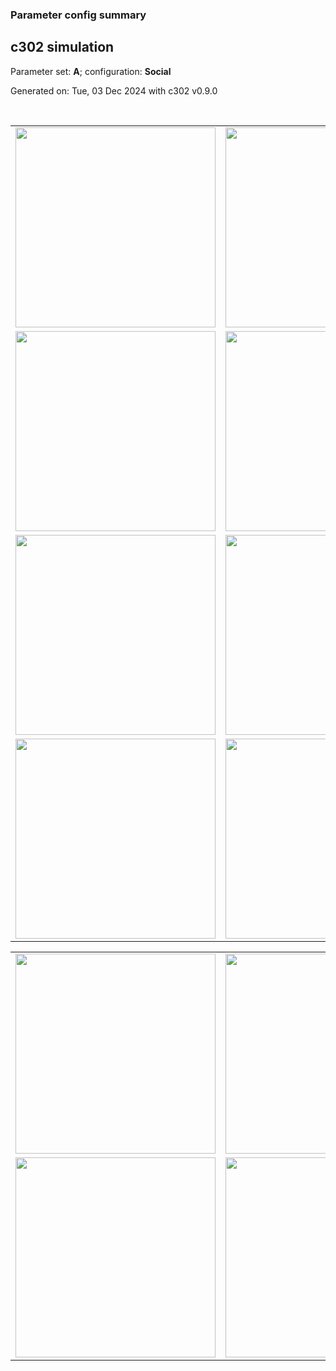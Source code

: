 ### Parameter config summary 
<h2>c302 simulation</h2>
<p>Parameter set: <b>A</b>; configuration: <b>Social</b></p>
<p>Generated on: Tue, 03 Dec 2024 with c302 v0.9.0</p><br/>
<table>

<tr>
  <td><a href="images/neurons_A_Social.png"><img alt=" " src="images/neurons_A_Social.png" height="320"/></a></td>
  <td><a href="images/traces_neuron_Social_A.png"><img alt=" " src="images/traces_neuron_Social_A.png" height="320"/></a></td>
</tr>

<tr>
  <td><a href="images/neuron_activity_A_Social.png"><img alt=" " src="images/neuron_activity_A_Social.png" height="320"/></a></td>
  <td><a href="images/traces_neuron_activity_Social_A.png"><img alt=" " src="images/traces_neuron_activity_Social_A.png" height="320"/></a></td>
</tr>

<tr>
  <td><a href="images/muscles_A_Social.png"><img alt=" " src="images/muscles_A_Social.png" height="320"/></a></td>
  <td><a href="images/traces_muscles_Social_A.png"><img alt=" " src="images/traces_muscles_Social_A.png" height="320"/></a></td>
</tr>

<tr>
  <td><a href="images/muscle_activity_A_Social.png"><img alt=" " src="images/muscle_activity_A_Social.png" height="320"/></a></td>
  <td><a href="images/traces_muscles_activity_Social_A.png"><img alt=" " src="images/traces_muscles_activity_Social_A.png" height="320"/></a></td>
</tr>
</table>
<table>

<tr><td><a href="images/c302_A_Social_exc_to_neurons.png"><img alt=" " src="images/c302_A_Social_exc_to_neurons.png" height="320"/></a></td>

  <td><a href="images/c302_A_Social_inh_to_neurons.png"><img alt=" " src="images/c302_A_Social_inh_to_neurons.png" height="320"/></a></td>

  <td><a href="images/c302_A_Social_elec_neurons_neurons.png"><img alt=" " src="images/c302_A_Social_elec_neurons_neurons.png" height="320"/></a></td></tr>

<tr><td><a href="images/c302_A_Social_exc_to_muscles.png"><img alt=" " src="images/c302_A_Social_exc_to_muscles.png" height="320"/></a></td>

  <td><a href="images/c302_A_Social_inh_to_muscles.png"><img alt=" " src="images/c302_A_Social_inh_to_muscles.png" height="320"/></a></td></tr>
</table>
